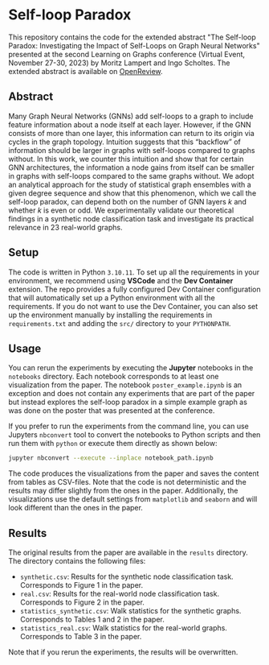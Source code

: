# Self-loop Paradox

This repository contains the code for the extended abstract "The Self-loop Paradox: Investigating the Impact of Self-Loops on Graph Neural Networks" presented at the second Learning on Graphs conference (Virtual Event, November 27-30, 2023) by Moritz Lampert and Ingo Scholtes. The extended abstract is available on [OpenReview](https://openreview.net/forum?id=Urf6G7rk8A).

## Abstract

Many Graph Neural Networks (GNNs) add self-loops to a graph to include feature information about a node itself at each layer. However, if the GNN consists of more than one layer, this information can return to its origin via cycles in the graph topology. Intuition suggests that this “backflow” of information should be larger in graphs with self-loops compared to graphs without. In this work, we counter this intuition and show that for certain GNN architectures, the information a node gains from itself can be smaller in graphs with self-loops compared to the same graphs without. We adopt an analytical approach for the study of statistical graph ensembles with a given degree sequence and show that this phenomenon, which we call the self-loop paradox, can depend both on the number of GNN layers *k* and whether *k* is even or odd. We experimentally validate our theoretical findings in a synthetic node classification task and investigate its practical relevance in 23 real-world graphs.

## Setup

The code is written in Python `3.10.11`. To set up all the requirements in your environment, we recommend using **VSCode** and the **Dev Container** extension. The repo provides a fully configured Dev Container configuration that will automatically set up a Python environment with all the requirements. If you do not want to use the Dev Container, you can also set up the environment manually by installing the requirements in `requirements.txt` and adding the `src/` directory to your `PYTHONPATH`.

## Usage

You can rerun the experiments by executing the **Jupyter** notebooks in the `notebooks` directory. Each notebook corresponds to at least one visualization from the paper. The notebook `poster_example.ipynb` is an exception and does not contain any experiments that are part of the paper but instead explores the self-loop paradox in a simple example graph as was done on the poster that was presented at the conference.

If you prefer to run the experiments from the command line, you can use Jupyters `nbconvert` tool to convert the notebooks to Python scripts and then run them with `python` or execute them directly as shown below:
```bash
jupyter nbconvert --execute --inplace notebook_path.ipynb
```

The code produces the visualizations from the paper and saves the content from tables as CSV-files. Note that the code is not deterministic and the results may differ slightly from the ones in the paper. Additionally, the visualizations use the default settings from `matplotlib` and `seaborn` and will look different than the ones in the paper. 

## Results

The original results from the paper are available in the `results` directory. The directory contains the following files:
- `synthetic.csv`: Results for the synthetic node classification task. Corresponds to Figure 1 in the paper.
- `real.csv`: Results for the real-world node classification task. Corresponds to Figure 2 in the paper.
- `statistics_synthetic.csv`: Walk statistics for the synthetic graphs. Corresponds to Tables 1 and 2 in the paper.
- `statistics_real.csv`: Walk statistics for the real-world graphs. Corresponds to Table 3 in the paper.

Note that if you rerun the experiments, the results will be overwritten.
